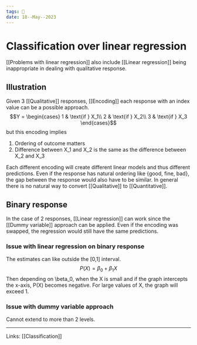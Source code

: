 ```yaml
---
tags: 🌱
date: 18--May--2023
---
```


# Classification over linear regression

[[Problems with linear regression]] also include [[Linear regression]] being inappropriate in dealing with qualitative response.
## Illustration
Given 3 [[Qualitative]] responses, [[Encoding]] each response with an index value can be a possible approach.
$$Y = \begin{cases}
1 & \text{if } X_1\\
2 & \text{if } X_2\\
3 & \text{if } X_3
\end{cases}$$
but this encoding implies
1. Ordering of outcome matters
2. Difference between X_1 and X_2 is the same as the difference between X_2 and X_3

Each different encoding will create different linear models and thus different predictions. Even if the response has natural ordering like {good, fine, bad}, the gap between the response would also have to be similar. In general there is no natural way to convert [[Qualitative]] to [[Quantitative]].
## Binary response
In the case of 2 responses, [[Linear regression]] can work since the [[Dummy variable]] approach can be applied. Even if the encoding was swapped, the regression would still have the same predictions.
### Issue with linear regression on binary response
The estimates can like outside the \[0,1\] interval.
$$P(X) = \beta_0 + \beta_1X$$
Then depending on \beta_0, when the X is small and if the graph intercepts the x-axis, P(X) becomes negative. For large values of X, the graph will exceed 1. 
### Issue with dummy variable approach
Cannot extend to more than 2 levels.

---
Links: [[Classification]]